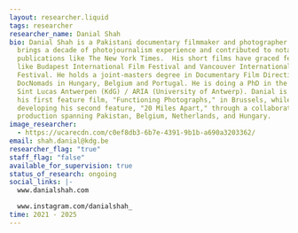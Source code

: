 ```yaml
---
layout: researcher.liquid
tags: researcher
researcher_name: Danial Shah
bio: Danial Shah is a Pakistani documentary filmmaker and photographer. He
  brings a decade of photojournalism experience and contributed to notable
  publications like The New York Times.  His short films have graced festivals
  like Budapest International Film Festival and Vancouver International Film
  Festival. He holds a joint-masters degree in Documentary Film Direction from
  DocNomads in Hungary, Belgium and Portugal. He is doing a PhD in the arts at
  Sint Lucas Antwerpen (KdG) / ARIA (University of Antwerp). Danial is editing
  his first feature film, "Functioning Photographs," in Brussels, while also
  developing his second feature, "20 Miles Apart," through a collaborative
  production spanning Pakistan, Belgium, Netherlands, and Hungary.
image_researcher:
  - https://ucarecdn.com/c0ef8db3-6b7e-4391-9b1b-a690a3203362/
email: shah.danial@kdg.be
researcher_flag: "true"
staff_flag: "false"
available_for_supervision: true
status_of_research: ongoing
social_links: |-
  www.danialshah.com

  www.instagram.com/danialshah_
time: 2021 - 2025
---
```


